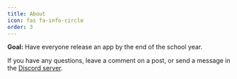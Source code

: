 ```yaml
---
title: About
icon: fas fa-info-circle
order: 3
---
```




**Goal:** Have everyone release an app by the end of the school year.

If you have any questions, leave a comment on a post, or send a message in the [Discord server](https://discord.gg/RwncCBJu).